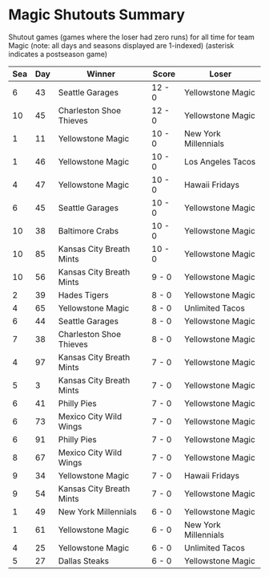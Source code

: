 # Magic Shutouts Summary



Shutout games (games where the loser had zero runs) for all time for team Magic (note: all days and seasons displayed are 1-indexed) (asterisk indicates a postseason game)


| Sea | Day | Winner | Score | Loser | 
| ------ |------ |------ |------ |------ |
| 6 | 43 | Seattle Garages | 12 - 0 | Yellowstone Magic | 
| 10 | 45 | Charleston Shoe Thieves | 12 - 0 | Yellowstone Magic | 
| 1 | 11 | Yellowstone Magic | 10 - 0 | New York Millennials | 
| 1 | 46 | Yellowstone Magic | 10 - 0 | Los Angeles Tacos | 
| 4 | 47 | Yellowstone Magic | 10 - 0 | Hawaii Fridays | 
| 6 | 45 | Seattle Garages | 10 - 0 | Yellowstone Magic | 
| 10 | 38 | Baltimore Crabs | 10 - 0 | Yellowstone Magic | 
| 10 | 85 | Kansas City Breath Mints | 10 - 0 | Yellowstone Magic | 
| 10 | 56 | Kansas City Breath Mints | 9 - 0 | Yellowstone Magic | 
| 2 | 39 | Hades Tigers | 8 - 0 | Yellowstone Magic | 
| 4 | 65 | Yellowstone Magic | 8 - 0 | Unlimited Tacos | 
| 6 | 44 | Seattle Garages | 8 - 0 | Yellowstone Magic | 
| 7 | 38 | Charleston Shoe Thieves | 8 - 0 | Yellowstone Magic | 
| 4 | 97 | Kansas City Breath Mints | 7 - 0 | Yellowstone Magic | 
| 5 | 3 | Kansas City Breath Mints | 7 - 0 | Yellowstone Magic | 
| 6 | 41 | Philly Pies | 7 - 0 | Yellowstone Magic | 
| 6 | 73 | Mexico City Wild Wings | 7 - 0 | Yellowstone Magic | 
| 6 | 91 | Philly Pies | 7 - 0 | Yellowstone Magic | 
| 8 | 67 | Mexico City Wild Wings | 7 - 0 | Yellowstone Magic | 
| 9 | 34 | Yellowstone Magic | 7 - 0 | Hawaii Fridays | 
| 9 | 54 | Kansas City Breath Mints | 7 - 0 | Yellowstone Magic | 
| 1 | 49 | New York Millennials | 6 - 0 | Yellowstone Magic | 
| 1 | 61 | Yellowstone Magic | 6 - 0 | New York Millennials | 
| 4 | 25 | Yellowstone Magic | 6 - 0 | Unlimited Tacos | 
| 5 | 27 | Dallas Steaks | 6 - 0 | Yellowstone Magic | 


